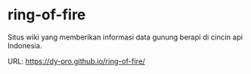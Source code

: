 # ring-of-fire
Situs wiki yang memberikan informasi data gunung berapi di cincin api Indonesia.

URL: https://dy-pro.github.io/ring-of-fire/
